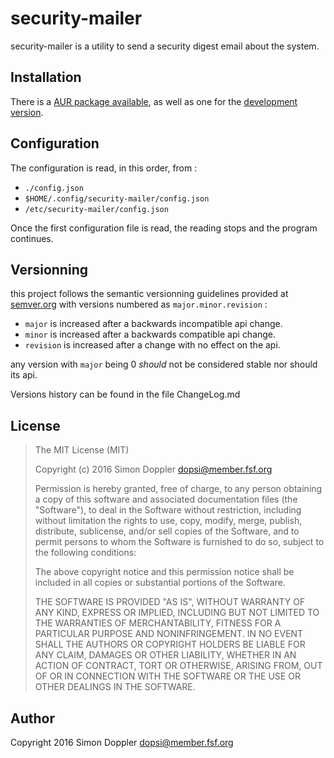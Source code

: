 security-mailer
===============

security-mailer is a utility to send a security digest email about the system.

Installation
------------

There is a [AUR package available](https://aur.archlinux.org/packages/security-mailer),
as well as one for the
[development version](https://aur.archlinux.org/packages/security-mailer-git).

Configuration
-------------

The configuration is read, in this order, from :

* `./config.json`
* `$HOME/.config/security-mailer/config.json`
* `/etc/security-mailer/config.json`

Once the first configuration file is read, the reading stops and the program
continues.

Versionning
-----------

this project follows the semantic versionning guidelines provided at
[semver.org](http://semver.org/) with versions numbered as 
`major.minor.revision` :

* `major` is increased after a backwards incompatible api change.
* `minor` is increased after a backwards compatible api change.
* `revision` is increased after a change with no effect on the api.

any version with `major` being 0 *should* not be considered stable nor
should its api.

Versions history can be found in the file ChangeLog.md

License
-------

> The MIT License (MIT)
> 
> Copyright (c) 2016 Simon Doppler <dopsi@member.fsf.org>
> 
> Permission is hereby granted, free of charge, to any person obtaining a copy
> of this software and associated documentation files (the "Software"), to deal
> in the Software without restriction, including without limitation the rights
> to use, copy, modify, merge, publish, distribute, sublicense, and/or sell
> copies of the Software, and to permit persons to whom the Software is
> furnished to do so, subject to the following conditions:
> 
> The above copyright notice and this permission notice shall be included in all
> copies or substantial portions of the Software.
> 
> THE SOFTWARE IS PROVIDED "AS IS", WITHOUT WARRANTY OF ANY KIND, EXPRESS OR
> IMPLIED, INCLUDING BUT NOT LIMITED TO THE WARRANTIES OF MERCHANTABILITY,
> FITNESS FOR A PARTICULAR PURPOSE AND NONINFRINGEMENT. IN NO EVENT SHALL THE
> AUTHORS OR COPYRIGHT HOLDERS BE LIABLE FOR ANY CLAIM, DAMAGES OR OTHER
> LIABILITY, WHETHER IN AN ACTION OF CONTRACT, TORT OR OTHERWISE, ARISING FROM,
> OUT OF OR IN CONNECTION WITH THE SOFTWARE OR THE USE OR OTHER DEALINGS IN THE
> SOFTWARE.

Author
------

Copyright 2016 Simon Doppler <dopsi@member.fsf.org>
